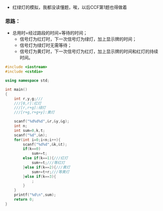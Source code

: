
* 红绿灯的模拟，我都没读懂题，唉，以后CCF第1题也得做着

### 思路：
* 总用时=经过路段的时间+等待的时间；
  * 信号灯为红灯时，下一次信号灯为绿灯，加上显示牌的时间；
  * 信号灯为绿灯时无需等待；
  * 信号灯为黄灯时，下一次信号灯为红灯，加上显示牌的时间和红灯的持续时间。

```cpp
#include <iostream>
#include <cstdio>

using namespace std;

int main()
{
    int r,y,g;///
    ///[0,r]:红灯
    ///[r,r+g]:绿灯
    ///[r+g,r+g+y]:黄灯

    scanf("%d%d%d",&r,&y,&g);
    int n;
    int sum=0,k,t;
    scanf("%d",&n);
    for(int i=0;i<n;i++){
        scanf("%d%d",&k,&t);
        if(k==0)
            sum+=t;
        else if(k==1){///红灯
            sum+=t;///等红灯
        }else if(k==2){///黄灯
            sum+=t+r;///等黄灯
        }else if(k==3){
            ;
        }
    }
    printf("%d\n",sum);
    return 0;
}
```
